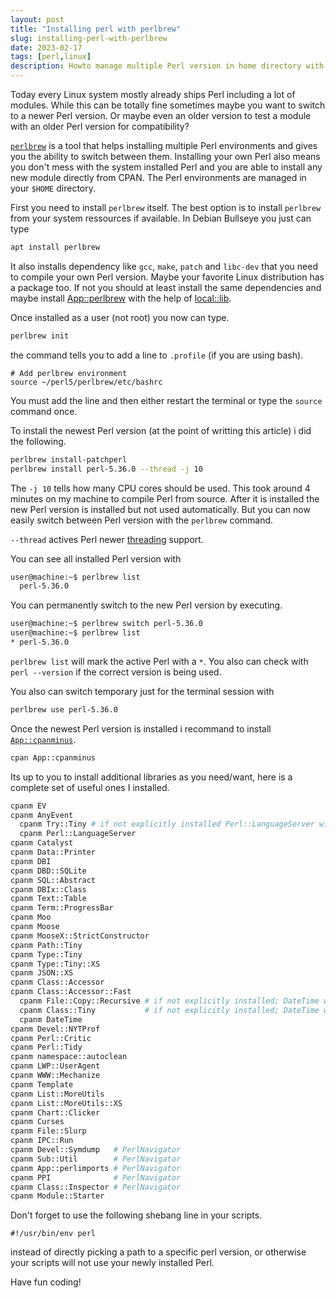 ```yaml
---
layout: post
title: "Installing perl with perlbrew"
slug: installing-perl-with-perlbrew
date: 2023-02-17
tags: [perl,linux]
description: Howto manage multiple Perl version in home directory with perlbrew.
---
```


Today every Linux system mostly already ships Perl including a lot of modules.
While this can be totally fine sometimes maybe you want to switch to a newer
Perl version. Or maybe even an older version to test a module
with an older Perl version for compatibility?

[`perlbrew`](https://metacpan.org/pod/App::perlbrew) is a tool that helps
installing multiple Perl environments and gives you the ability to switch between
them. Installing your own Perl also means you don't mess with the system
installed Perl and you are able to install any new module directly from CPAN.
The Perl environments are managed in your `$HOME` directory.

First you need to install `perlbrew` itself. The best option is to install
`perlbrew` from your system ressources if available. In Debian Bullseye you
just can type

```bash
apt install perlbrew
```

It also installs dependency like `gcc`, `make`, `patch` and `libc-dev` that
you need to compile your own Perl version. Maybe your favorite Linux distribution
has a package too. If not you should at least install the same dependencies
and maybe install [App::perlbrew](https://metacpan.org/pod/App::perlbrew) with
the help of [local::lib](https://metacpan.org/pod/local::lib).

Once installed as a user (not root) you now can type.

```bash
perlbrew init
```

the command tells you to add a line to `.profile` (if you are using bash).

```
# Add perlbrew environment
source ~/perl5/perlbrew/etc/bashrc
```

You must add the line and then either restart the terminal or type the `source`
command once.

To install the newest Perl version (at the point of writting this article) i did
the following.

```bash
perlbrew install-patchperl
perlbrew install perl-5.36.0 --thread -j 10
```

The `-j 10` tells how many CPU cores should be used. This took around 4 minutes
on my machine to compile Perl from source. After it is installed the new Perl
version is installed but not used automatically. But you can now easily switch
between Perl version with the `perlbrew` command.

`--thread` actives Perl newer [threading](https://perldoc.perl.org/perlthrtut)
support.

You can see all installed Perl version with

```bash
user@machine:~$ perlbrew list
  perl-5.36.0
```

You can permanently switch to the new Perl version by executing.

```bash
user@machine:~$ perlbrew switch perl-5.36.0
user@machine:~$ perlbrew list
* perl-5.36.0
```

`perlbrew list` will mark the active Perl with a `*`. You also can check with
`perl --version` if the correct version is being used.

You also can switch temporary just for the terminal session with

```bash
perlbrew use perl-5.36.0
```

Once the newest Perl version is installed i recommand to install
[`App::cpanminus`](https://metacpan.org/pod/App::cpanminus).

```bash
cpan App::cpanminus
```

Its up to you to install additional libraries as you need/want, here is a
complete set of useful ones I installed.

```bash
cpanm EV
cpanm AnyEvent
  cpanm Try::Tiny # if not explicitly installed Perl::LanguageServer will fail
  cpanm Perl::LanguageServer
cpanm Catalyst
cpanm Data::Printer
cpanm DBI
cpanm DBD::SQLite
cpanm SQL::Abstract
cpanm DBIx::Class
cpanm Text::Table
cpanm Term::ProgressBar
cpanm Moo
cpanm Moose
cpanm MooseX::StrictConstructor
cpanm Path::Tiny
cpanm Type::Tiny
cpanm Type::Tiny::XS
cpanm JSON::XS
cpanm Class::Accessor
cpanm Class::Accessor::Fast
  cpanm File::Copy::Recursive # if not explicitly installed; DateTime will fail
  cpanm Class::Tiny           # if not explicitly installed; DateTime will fail
  cpanm DateTime
cpanm Devel::NYTProf
cpanm Perl::Critic
cpanm Perl::Tidy
cpanm namespace::autoclean
cpanm LWP::UserAgent
cpanm WWW::Mechanize
cpanm Template
cpanm List::MoreUtils
cpanm List::MoreUtils::XS
cpanm Chart::Clicker
cpanm Curses
cpanm File::Slurp
cpanm IPC::Run
cpanm Devel::Symdump   # PerlNavigator
cpanm Sub::Util        # PerlNavigator
cpanm App::perlimports # PerlNavigator
cpanm PPI              # PerlNavigator
cpanm Class::Inspector # PerlNavigator
cpanm Module::Starter
```

Don't forget to use the following shebang line in your scripts.

```
#!/usr/bin/env perl
```

instead of directly picking a path to a specific perl version, or otherwise
your scripts will not use your newly installed Perl.

Have fun coding!